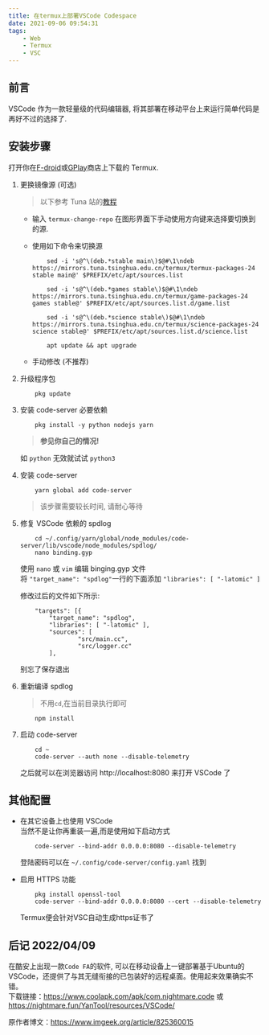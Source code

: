 ```yaml
---
title: 在termux上部署VSCode Codespace
date: 2021-09-06 09:54:31
tags: 
    - Web
    - Termux
    - VSC
---
```


## 前言

VSCode 作为一款轻量级的代码编辑器, 将其部署在移动平台上来运行简单代码是再好不过的选择了.

## 安装步骤

打开你在[F-droid](https://f-droid.org/en/packages/com.termux/)或[GPlay](https://play.google.com/store/apps/details?id=com.termux&hl=zh&gl=US)商店上下载的 Termux.

1. 更换镜像源 (可选)

   > 以下参考 Tuna 站的[教程](https://mirrors.tuna.tsinghua.edu.cn/help/termux/)

   - 输入 `termux-change-repo` 在图形界面下手动使用方向键来选择要切换到的源.

   - 使用如下命令来切换源

     ```shell
         sed -i 's@^\(deb.*stable main\)$@#\1\ndeb https://mirrors.tuna.tsinghua.edu.cn/termux/termux-packages-24 stable main@' $PREFIX/etc/apt/sources.list

         sed -i 's@^\(deb.*games stable\)$@#\1\ndeb https://mirrors.tuna.tsinghua.edu.cn/termux/game-packages-24 games stable@' $PREFIX/etc/apt/sources.list.d/game.list

         sed -i 's@^\(deb.*science stable\)$@#\1\ndeb https://mirrors.tuna.tsinghua.edu.cn/termux/science-packages-24 science stable@' $PREFIX/etc/apt/sources.list.d/science.list

         apt update && apt upgrade
     ```

   - 手动修改 (不推荐)

2. 升级程序包

    ```shell
        pkg update
    ```

3. 安装 code-server 必要依赖

    ```shell
        pkg install -y python nodejs yarn
    ```

    > **参见你自己的情况!**

    如 `python` 无效就试试 `python3`

3. 安装 code-server

    ```shell
        yarn global add code-server
    ```

    > 该步骤需要较长时间, 请耐心等待

4. 修复 VSCode 依赖的 spdlog

    ```shell
        cd ~/.config/yarn/global/node_modules/code-server/lib/vscode/node_modules/spdlog/
        nano binding.gyp
    ```

    使用 `nano` 或 `vim` 编辑 binging.gyp 文件  
    将 `"target_name": "spdlog"`一行的下面添加 `"libraries": [ "-latomic" ]`

    修改过后的文件如下所示:

    ```gyp
        "targets": [{
            "target_name": "spdlog",
            "libraries": [ "-latomic" ],
            "sources": [
                    "src/main.cc",
                    "src/logger.cc"
            ],
    ```

    别忘了保存退出

5. 重新编译 spdlog

    > 不用`cd`,在当前目录执行即可

    ```shell
        npm install
    ```

6. 启动 code-server

    ```shell
        cd ~
        code-server --auth none --disable-telemetry
    ```

    之后就可以在浏览器访问 http://localhost:8080 来打开 VSCode 了

## 其他配置

- 在其它设备上也使用 VSCode  
  当然不是让你再重装一遍,而是使用如下启动方式

    ```shell
        code-server --bind-addr 0.0.0.0:8080 --disable-telemetry
    ```

    登陆密码可以在 `~/.config/code-server/config.yaml` 找到

- 启用 HTTPS 功能

    ```shell
        pkg install openssl-tool
        code-server --bind-addr 0.0.0.0:8080 --cert --disable-telemetry
    ```

    Termux便会针对VSC自动生成https证书了

## 后记 2022/04/09

在酷安上出现一款`Code FA`的软件, 可以在移动设备上一键部署基于Ubuntu的VSCode，还提供了与其无缝衔接的已包装好的远程桌面。使用起来效果确实不错。  
下载链接：https://www.coolapk.com/apk/com.nightmare.code 或 https://nightmare.fun/YanTool/resources/VSCode/

原作者博文：https://www.imgeek.org/article/825360015
